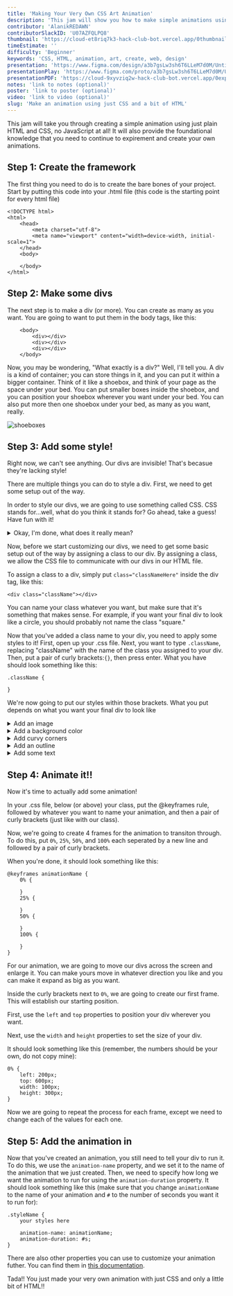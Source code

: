 ```yaml
---
title: 'Making Your Very Own CSS Art Animation'
description: 'This jam will show you how to make simple animations using just plain CSS and HTML!'
contributor: 'AlanikREDAWN'
contributorSlackID: 'U07AZFQLPQ8'
thumbnail: 'https://cloud-et8riq7k3-hack-club-bot.vercel.app/0thumbnail.gif'
timeEstimate: ''
difficulty: 'Beginner'
keywords: 'CSS, HTML, animation, art, create, web, design'
presentation: 'https://www.figma.com/design/a3b7gsLw3sh6T6LLeM7d0M/Untitled?node-id=0-1&t=xldTu2D7BVmYo7bw-1'
presentationPlay: 'https://www.figma.com/proto/a3b7gsLw3sh6T6LLeM7d0M/Untitled?node-id=0-1&t=xldTu2D7BVmYo7bw-1'
presentationPDF: 'https://cloud-9xyvziq2w-hack-club-bot.vercel.app/0exported-frames.pdf.zip'
notes: 'link to notes (optional)'
poster: 'link to poster (optional)'
video: 'link to video (optional)'
slug: 'Make an animation using just CSS and a bit of HTML'
---
```


This jam will take you through creating a simple animation using just plain HTML and CSS, no JavaScript at all! It will also provide the foundational knowledge that you need to continue to expirement and create your own animations.

## Step 1: Create the framework
The first thing you need to do is to create the bare bones of your project. Start by putting this code into your .html file (this code is the starting point for every html file)

```
<!DOCTYPE html>
<html>
    <head>
        <meta charset="utf-8">
        <meta name="viewport" content="width=device-width, initial-scale=1">
    </head>
    <body>
        
    </body>
</html>
```

## Step 2: Make some divs

The next step is to make a div (or more). You can create as many as you want. You are going to want to put them in the body tags, like this:

```
    <body>
        <div></div>
        <div></div>
        <div></div>
    </body>
```

Now, you may be wondering, "What exactly is a div?" Well, I'll tell you. A div is a kind of container; you can store things in it, and you can put it within a bigger container. Think of it like a shoebox, and think of your page as the space under your bed. You can put smaller boxes inside the shoebox, and you can position your shoebox wherever you want under your bed. You can also put more then one shoebox under your bed, as many as you want, really.


![shoeboxes](https://cloud-p2khoof6q-hack-club-bot.vercel.app/0untitled_design__1__1.png)

## Step 3: Add some style!

Right now, we can't see anything. Our divs are invisible! That's becasue they're lacking style!

There are multiple things you can do to style a div. First, we need to get some setup out of the way.

In order to style our divs, we are going to use something called CSS. CSS stands for...well, what do you think it stands for? Go ahead, take a guess! Have fun with it!

<details><summary>Okay, I'm done, what does it really mean?</summary>

CSS stands for Cascading Style Sheets
</details>

Now, before we start customizing our divs, we need to get some basic setup out of the way by assigning a class to our div. By assigning a class, we allow the CSS file to communicate with our divs in our HTML file.

To assign a class to a div, simply put `class="classNameHere"` inside the div tag, like this:

```
<div class="className"></div>
```

You can name your class whatever you want, but make sure that it's something that makes sense. For example, if you want your final div to look like a circle, you should probably not name the class "square."

Now that you've added a class name to your div, you need to apply some styles to it! First, open up your .css file. Next, you want to type `.className`, replacing "className" with the name of the class you assigned to your div. Then, put a pair of curly brackets:`{}`, then press enter. What you have should look something like this:

```
.className {

}
```

We're now going to put our styles within those brackets. What you put depends on what you want your final div to look like

<details><summary>Add an image</summary>
So, you want to add an image to your div! First, find an image that you want to use. I'm going to use this one:

![Carly kitty](https://cloud-l5rmdnp6x-hack-club-bot.vercel.app/0img_7625.jpg)

Once you have your image, upload it to your project. Then, in your .CSS file, add the `background-image` property to your class, like this:

```
.className {
    background-image: url("./fileName");
}
```

Tada! You now have a background image!

[background-image docs](https://www.w3schools.com/cssref/pr_background-image.php)
</details>

<details><summary>Add a background color</summary>

So, you want to add a background color to your div! In your class, add the `background-color` property. It should look something like this:

```
.className {
    background-color: hex code or color name here;
}
```
[background-color docs](https://www.w3schools.com/cssref/pr_background-color.php)
</details>

<details><summary>Add curvy corners</summary>

So, you want to add curvy corners to your div! In your class, add the `border-radius` property. It should look something like this:

```
.className {
    border-radius: number value here;
}
```

[border-radius docs](https://www.w3schools.com/cssref/css3_pr_border-radius.php)
</details>

<details><summary>Add an outline</summary>

So, you want to add an outline to your div! In your class, add the `border-width`, `border-style`, and `border-color`properties. It should look something like this:

```
.className {
    border-width: #px;
    border-style: style name here;
    border-color: color name here;
}
```
[border-width docs](https://www.w3schools.com/cssref/pr_border-width.php)

[border-style docs](https://www.w3schools.com/cssref/pr_border-style.php)

[border-color docs](https://www.w3schools.com/cssref/pr_border-color.php)
</details>

<details><summary>Add some text</summary>
So, you want to add some text to your div! To do this, open up your .html file. Then, inside of the div, add a p tag with your text in it. It should look something like this:

```
<div>
    <p>Your text here</p>
</div>
```
</details>

## Step 4: Animate it!!

Now it's time to actually add some animation!

In your .css file, below (or above) your class, put the @keyframes rule, followed by whatever you want to name your animation, and then a pair of curly brackets (just like with our class). 

Now, we're going to create 4 frames for the animation to transiton through. To do this, put `0%`, `25%`, `50%`, and `100%` each seperated by a new line and followed by a pair of curly brackets.

When you're done, it should look something like this:

```
@keyframes animationName {
    0% {

    }
    25% {

    }
    50% {

    }
    100% {

    }
}
```

For our animation, we are going to move our divs across the screen and enlarge it. You can make yours move in whatever direction you like and you can make it expand as big as you want. 

Inside the curly brackets next to `0%`, we are going to create our first frame. This will establish our starting position.

First, use the `left` and `top` properties to position your div wherever you want.

 Next, use the `width` and `height` properties to set the size of your div. 

 It should look something like this (remember, the numbers should be your own, do not copy mine):

```
0% {
    left: 200px;
    top: 600px;
    width: 100px;
    height: 300px;
}
```

Now we are going to repeat the process for each frame, except we need to change each of the values for each one. 

## Step 5: Add the animation in

Now that you've created an animation, you still need to tell your div to run it. To do this, we use the `animation-name` property, and we set it to the name of the animation that we just created. Then, we need to specify how long we want the animation to run for using the `animation-duration` property. It should look something like this (make sure that you change `animationName` to the name of your animation and `#` to the number of seconds you want it to run for):

```
.styleName {
    your styles here

    animation-name: animationName;
    animation-duration: #s;
}
```

There are also other properties you can use to customize your animation futher. You can find them in [this documentation](https://www.w3schools.com/css/css3_animations.asp).


Tada!! You just made your very own animation with just CSS and only a little bit of HTML!!